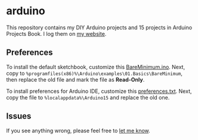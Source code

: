 # arduino

This repository contains my DIY Arduino projects and 15 projects in Arduino Projects Book. I log them on [my website](https://philectron.github.io/categories/#arduino).



## Preferences

To install the default sketchbook, customize this [BareMinimum.ino](/Preferences/BareMinimum.ino). Next, copy to `%programfiles(x86)%\Arduino\examples\01.Basics\BareMinimum`, then replace the old file and mark the file as **Read-Only**.

To install preferences for Arduino IDE, customize this [preferences.txt](/Preferences/preferences.txt). Next, copy the file to `%localappdata%\Arduino15` and replace the old one.



## Issues

If you see anything wrong, please feel free to [let me know](https://github.com/philectron/arduino/issues/new).
